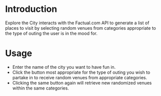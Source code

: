 # Introduction

Explore the City interacts with the Factual.com API to generate a list of places to visit by selecting random venues from categories appropriate to the type of outing the user is in the mood for.

# Usage

* Enter the name of the city you want to have fun in.
* Click the button most appropriate for the type of outing you wish to partake in to receive random venues from appropriate categories.
* Clicking the same button again will retrieve new randomized venues within the same categories.

